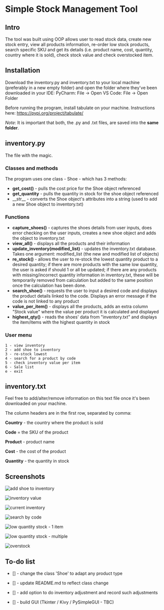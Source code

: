 # Simple Stock Management Tool

## Intro
The tool was built using OOP allows user to read stock data, create new stock entry, view all products information, re-order low stock products, search specific SKU and get its details (i.e. product name, cost, quantity, country where it is sold), check stock value and check overstocked item.

## Installation
Download the inventory.py and inventory.txt to your local machine (preferably in a new empty folder) and open the folder where they've been downloaded in your IDE:
    PyCharm: File -> Open
    VS Code: File -> Open Folder

Before running the program, install tabulate on your machine. Instructions here:
https://pypi.org/project/tabulate/

_Note_: It is important that both, the .py and .txt files, are saved into the __same folder__.

## inventory.py
The file with the magic.

### Classes and methods
The program uses one class - Shoe - which has 3 methods:
* __get_cost()__ - pulls the cost price for the Shoe object referenced
* __get_quantity__ - pulls the quantity in stock for the shoe object referenced
* \_\_str\_\_ - converts the Shoe object's attributes into a string (used to add a new Shoe object to inventory.txt)

### Functions
* __capture_shoes()__ - captures the shoes details from user inputs, does error checking on the user inputs, creates a new shoe object and adds the object to inventory.txt
* __view_all()__ - displays all the products and their information 
* __update_inventory(modified_list)__ - updates the inventory.txt database. Takes one argument: modified_list (the new and modified list of objects)
* __re_stock()__ - allows the user to re-stock the lowest quantity product to a desired quantity; if there are more products with the same low quantity, the user is asked if should 1 or all be updated; if there are any products with missing/incorrect quantity information in inventory.txt, these will be temporarily removed from calculation but added to the same position once the calculation has been done.
* __search_shoe()__ - requests the user to input a desired code and displays the product details linked to the code. Displays an error message if the code is not linked to any product
* __value_per_item()__ - displays all the products, adds an extra column "Stock value" where the value per product it is calculated and displayed
* __highest_qty()__ - reads the shoes' data from "inventory.txt" and displays the item/items with the highest quantity in stock

### User menu
```
1 - view inventory
2 - add shoe to inventory
3 - re-stock lowest
4 - search for a product by code
5 - check inventory value per item
6 - Sale list
e - exit
```

## inventory.txt
Feel free to add/alter/remove information on this text file once it's been downloaded on your machine.

The column headers are in the first row, separated by comma:

__Country__ - the country where the product is sold

__Code__ = the SKU of the product

__Product__ - product name

__Cost__ - the cost of the product

__Quantity__ - the quantity in stock

## Screenshots
![add shoe to inventory](https://github.com/radu-a1091/finalCapstone/blob/master/add.jpg, "add")

![inventory value](https://github.com/radu-a1091/finalCapstone/blob/master/inv_value.jpg, "inventory value")

![current inventory](https://github.com/radu-a1091/finalCapstone/blob/master/view_all.jpg, "current inventory")

![search by code](https://github.com/radu-a1091/finalCapstone/blob/master/search.jpg, "search by code")

![low quantity stock - 1 item](https://github.com/radu-a1091/finalCapstone/blob/master/restock_low.jpg, "low quantity stock1")

![low quantity stock - multiple](https://github.com/radu-a1091/finalCapstone/blob/master/double_low_stock.jpg, "low quantity2")

![overstock](https://github.com/radu-a1091/finalCapstone/blob/master/sale.jpg, "overstock")

## To-do list
* [] - change the class 'Shoe' to adapt any product type

* [] - update README.md to reflect class change

* [] - add option to do inventory adjustment and record such adjustments

* [] - build GUI (Tkinter / Kivy / PySimpleGUI - TBC)  




